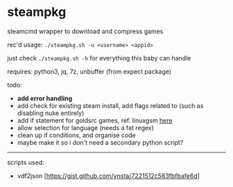 # steampkg

steamcmd wrapper to download and compress games

rec'd usage: `./steampkg.sh -u <username> <appid>`

just check `./steampkg.sh -h` for everything this baby can handle

requires: python3, jq, 7z, unbuffer (from expect package)

todo:

 - **add error handling**
 - add check for existing steam install, add flags related to (such as disabling nuke entirely)
 - add if statement for goldsrc games, ref. linuxgsm [here](https://github.com/GameServerManagers/LinuxGSM/blob/master/lgsm/functions/core_dl.sh)
 - allow selection for language (needs a fat regex)
 - clean up if conditions, and organise code
 - maybe make it so i don't need a secondary python script?

---

scripts used:

 - vdf2json [https://gist.github.com/ynsta/7221512c583fbfbafe6d]
